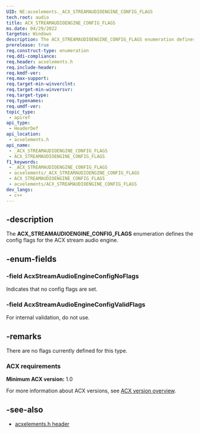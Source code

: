 ```yaml
---
UID: NE:acxelements._ACX_STREAMAUDIOENGINE_CONFIG_FLAGS
tech.root: audio 
title: ACX_STREAMAUDIOENGINE_CONFIG_FLAGS
ms.date: 04/29/2022
targetos: Windows
description: The ACX_STREAMAUDIOENGINE_CONFIG_FLAGS enumeration defines the config flags for the ACX stream audio engine.
prerelease: true
req.construct-type: enumeration
req.ddi-compliance: 
req.header: acxelements.h
req.include-header: 
req.kmdf-ver: 
req.max-support: 
req.target-min-winverclnt: 
req.target-min-winversvr: 
req.target-type: 
req.typenames: 
req.umdf-ver: 
topic_type:
 - apiref
api_type:
 - HeaderDef
api_location:
 - acxelements.h
api_name:
 - _ACX_STREAMAUDIOENGINE_CONFIG_FLAGS
 - ACX_STREAMAUDIOENGINE_CONFIG_FLAGS
f1_keywords:
 - _ACX_STREAMAUDIOENGINE_CONFIG_FLAGS
 - acxelements/_ACX_STREAMAUDIOENGINE_CONFIG_FLAGS
 - ACX_STREAMAUDIOENGINE_CONFIG_FLAGS
 - acxelements/ACX_STREAMAUDIOENGINE_CONFIG_FLAGS
dev_langs:
 - c++
---
```


## -description

The **ACX_STREAMAUDIOENGINE_CONFIG_FLAGS** enumeration defines the config flags for the ACX stream audio engine.

## -enum-fields

### -field AcxStreamAudioEngineConfigNoFlags

Indicates that no config flags are set.

### -field AcxStreamAudioEngineConfigValidFlags

For internal validation, do not use.

## -remarks

There are no flags currently defined for this type.

### ACX requirements

**Minimum ACX version:** 1.0

For more information about ACX versions, see [ACX version overview](/windows-hardware/drivers/audio/acx-version-overview).

## -see-also

- [acxelements.h header](index.md)
